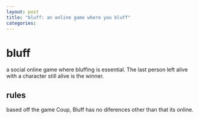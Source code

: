 ```yaml
---
layout: post
title: "bluff: an online game where you bluff" 
categories:
---
```


# bluff
a social online game where bluffing is essential. The last person left alive with a character still alive is the winner.

## rules
based off the game Coup, Bluff has no diferences other than that its online.
